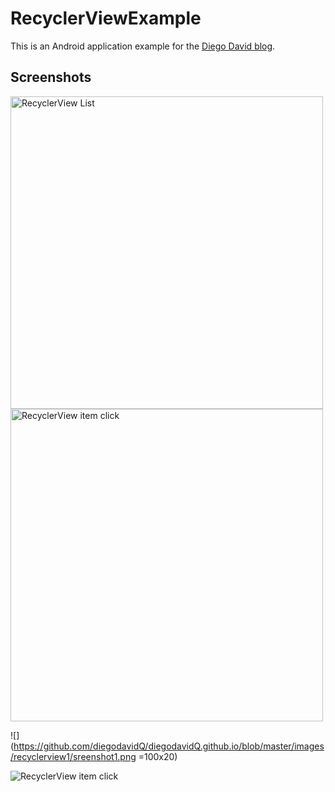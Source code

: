 # RecyclerViewExample
This is an Android application example for the [Diego David blog](https://diegodavidq.github.io).

## Screenshots

<img src="https://github.com/diegodavidQ/diegodavidQ.github.io/blob/master/images/recyclerview1/sreenshot1.png" alt="RecyclerView List" height="500"/>

<img src="https://github.com/diegodavidQ/diegodavidQ.github.io/blob/master/images/recyclerview1/sreenshot2.png" alt="RecyclerView item click" height="500"/>

![](https://github.com/diegodavidQ/diegodavidQ.github.io/blob/master/images/recyclerview1/sreenshot1.png =100x20)

![RecyclerView item click](https://github.com/diegodavidQ/diegodavidQ.github.io/blob/master/images/recyclerview1/sreenshot2.png "RecyclerView item click")

